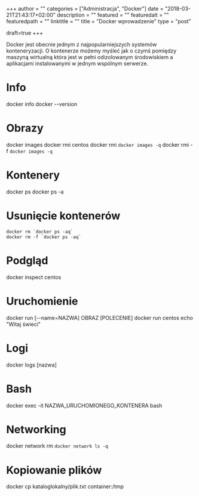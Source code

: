 +++
author = ""
categories = ["Administracja", "Docker"]
date = "2018-03-21T21:43:17+02:00"
description = ""
featured = ""
featuredalt = ""
featuredpath = ""
linktitle = ""
title = "Docker wprowadzenie"
type = "post"

draft=true
+++

Docker jest obecnie jednym z najpopularniejszych systemów konteneryzacji. O kontenerze możemy myśleć jak o czymś pomiędzy maszyną wirtualną która jest w pełni odizolowanym środowiskiem a aplikacjami instalowanymi w jednym wspólnym serwerze. 

# Info
docker info
docker --version

# Obrazy
docker images
docker rmi centos
docker rmi `docker images -q`
docker rmi -f `docker images -q`

# Kontenery
docker ps
docker ps -a

# Usunięcie kontenerów
~~~shell
docker rm `docker ps -aq`
docker rm -f `docker ps -aq`
~~~

# Podgląd
docker inspect centos

# Uruchomienie
docker run [--name=NAZWA] OBRAZ [POLECENIE]
docker run centos echo "Witaj świeci"

# Logi
docker logs [nazwa]

# Bash
docker exec -it NAZWA_URUCHOMIONEGO_KONTENERA bash

# Networking
docker network rm `docker network ls -q`

# Kopiowanie plików

docker cp kataloglokalny/plik.txt container:/tmp